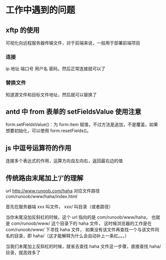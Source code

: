 # 工作中遇到的问题

## xftp 的使用

可视化向远程服务器传输文件，对于前端来说，一般用于部署前端项目

### 连接

ip 地址 端口号 用户名 密码，然后正常连接就可以了

### 替换文件

知道源文件和目标文件地址，然后就可以替换了

## antd 中 from 表单的 setFieldsValue 使用注意

form.setFieldsValue()：为 form.item 赋值，不过方法是追加，不是覆盖，如果想要初始化，可以使用 form.resetFields()。

## js 中逗号运算符的作用

连接多个表达式的作用，运算方向自左向右，返回最右边的值

## 传统路由末尾加上‘/’的理解

url
http://www.runoob.com/haha
对应文件路径
com/runoob/www/haha/index.html

首先在服务器端 xxx 叫文件， xxx/ 叫目录（或者路径）

当你末尾没加反斜杠的时候，这个 url 指向的是 com/runoob/www/haha，
也就是 com/runoob/www/ 这个目录下的 haha 文件，
这时候浏览器的工作是在 com/runoob/www/ 下寻找 haha 文件，
如果没有该文件再查找一个与该文件同名的目录，即 haha/（这才能解释为什么会自动补上一条杠。。。）

当我们末尾加上反斜杠的时候，就省去查找 haha 文件这一步骤，直接查找 haha/ 目录，就高效多了
